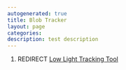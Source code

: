 ```yaml
---
autogenerated: true
title: Blob Tracker
layout: page
categories: 
description: test description
---
```


1.  REDIRECT [Low Light Tracking Tool](Low_Light_Tracking_Tool)
